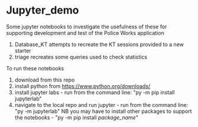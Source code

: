 # Jupyter_demo
Some jupyter notebooks to investigate the usefulness of these for supporting development and test of the Police Works application

1. Database_KT attempts to recreate the KT sessions provided to a new starter
2. triage recreates some queries used to check statistics 

To run these notebooks 
1. download from this repo
2. install python from https://www.python.org/downloads/  
3. install jupyter labs - run from the command line: "py -m pip install jupyterlab"
4. navigate to the local repo and run jupyter - run from the command line: "py -m jupyterlab"
NB you may have to install other packages to support the notebooks - "py -m pip install _package_name_"
